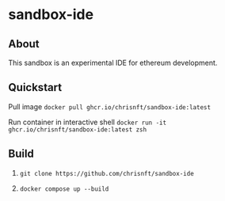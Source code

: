 # sandbox-ide

## About

This sandbox is an experimental IDE for ethereum development.

## Quickstart

Pull image `docker pull ghcr.io/chrisnft/sandbox-ide:latest`

Run container in interactive shell `docker run -it ghcr.io/chrisnft/sandbox-ide:latest zsh`

## Build

1. `git clone https://github.com/chrisnft/sandbox-ide`

2. `docker compose up --build`
